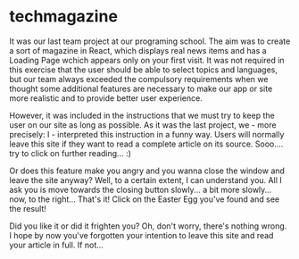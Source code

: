 # techmagazine
It was our last team project at our programing school. The aim was to create a sort of magazine in React, which displays real news items and has a Loading Page wchich appears only on your first visit. It was not required in this exercise that the user should be able to select topics and languages, but our team always exceeded the compulsory requirements when we thought some additional features are necessary to make our app or site more realistic and to provide better user experience.

However, it was included in the instructions that we must try to keep the user on our site as long as possible. As it was the last project, we - more precisely: I - interpreted this instruction in a funny way. Users will normally leave this site if they want to read a complete article on its source. Sooo.... try to click on further reading... :)

Or does this feature make you angry and you wanna close the window and leave the site anyway? Well, to a certain extent, I can understand you. All I ask you is move towards the closing button slowly... a bit more slowly... now, to the right... That's it! Click on the Easter Egg you've found and see the result!

Did you like it or did it frighten you? Oh, don't worry, there's nothing wrong. I hope by now you've forgotten your intention to leave this site and read your article in full. If not...

